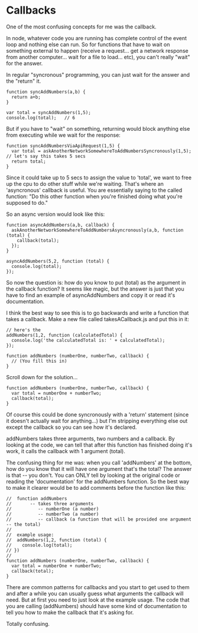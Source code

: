# Callbacks

One of the most confusing concepts for me was the callback.  

In node, whatever code you are running has complete control of the event loop and nothing else can run.  So for functions that have to wait on something external to happen (receive a request... get a network response from another computer... wait for a file to load... etc), you can't really "wait" for the answer.

In regular "syncronous" programming, you can just wait for the answer and the "return" it.
```
function syncAddNumbers(a,b) {
  return a+b;
}

var total = syncAddNumbers(1,5);
console.log(total);   // 6
```

But if you have to "wait" on something, returning would block anything else from executing while we wait for the response:
```
function syncAddNumbersViaApiRequest(1,5) {
  var total = askAnotherNetworkSomewhereToAddNumbersSyncronously(1,5);  // let's say this takes 5 secs
  return total;
}
```

Since it could take up to 5 secs to assign the value to 'total', we want to free up the cpu to do other stuff while we're waiting.  That's where an 'asyncronous' callback is useful.  You are essentially saying to the called function: "Do this other function when you're finished doing what you're supposed to do."

So an async version would look like this:
```
function asyncAddNumbers(a,b, callback) {
  askAnotherNetworkSomewhereToAddNumbersAsyncronously(a,b, function (total) {
    callback(total);
  });
}

asyncAddNumbers(5,2, function (total) {
  console.log(total);
});
```

So now the question is: how do you know to put (total) as the argument in the callback function? It seems like magic, but the answer is just that you have to find an example of asyncAddNumbers and copy it or read it's documentation.

I think the best way to see this is to go backwards and write a function that takes a callback.  Make a new file called takesACallback.js and put this in it:

```
// here's the 
addNumbers(1,2, function (calculatedTotal) {
  console.log('the calculatedTotal is: ' + calculatedTotal);
});

function addNumbers (numberOne, numberTwo, callback) {
  // (You fill this in)
}

```
Scroll down for the solution...







```
function addNumbers (numberOne, numberTwo, callback) {
  var total = numberOne + numberTwo;
  callback(total);
}
```

Of course this could be done syncronously with a 'return' statement (since it doesn't actually wait for anything...) but I'm stripping everything else out except the callback so you can see how it's declared.

addNumbers takes three arguments, two numbers and a callback.  By looking at the code, we can tell that after this function has finished doing it's work, it calls the callback with 1 argument (total).

The confusing thing for me was: when you call 'addNumbers' at the bottom, how do you know that it will have one argument that's the total?  The answer is that -- you don't.  You can ONLY tell by looking at the original code or reading the 'documentation' for the addNumbers function.  So the best way to make it clearer would be to add comments before the function like this:


```
//  function addNumbers
//       -- takes three arguments
//          -- numberOne (a number)
//          -- numberTwo (a number)
//          -- callback (a function that will be provided one argument -- the total)
//
//  example usage:
//  addNumbers(1,2, function (total) {
//    console.log(total);  
// })
//                 
function addNumbers (numberOne, numberTwo, callback) {
  var total = numberOne + numberTwo;
  callback(total);
}
```

There are common patterns for callbacks and you start to get used to them and after a while you can usually guess what arguments the callback will need.  But at first you need to just look at the example usage.  The code that you are calling (addNumbers) should have some kind of documentation to tell you how to make the callback that it's asking for.

Totally confusing.
